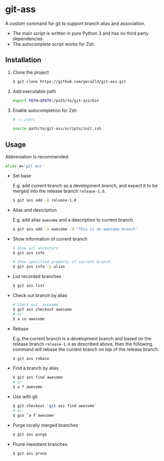 # git-ass

A custom command for git to support branch alias and association.

- The main script is written in pure Python 3 and has no third party dependencies.
- The autocomplete script works for Zsh.

## Installation

1. Clone the project

   ```sh
   $ git clone https://github.com/gera2ld/git-ass.git
   ```

1. Add executable path

   ```sh
   export PATH=$PATH:/path/to/git-ass/bin
   ```

1. Enable autocompletion for Zsh

   ```sh
   # ~/.zshrc

   source path/to/git-ass/scripts/init.zsh
   ```

## Usage

Abbreviation is recommended:

```sh
alias a='git ass'
```

- Set base

  E.g. add current branch as a development branch, and expect it to be merged into the release branch `release-1.0`.

  ```sh
  $ git ass add -B release-1.0
  ```

- Alias and description

  E.g. add alias `awesome` and a description to current branch.

  ```sh
  $ git ass add -a awesome -d 'This is an awesome branch'
  ```

- Show information of current branch

  ```sh
  # Show all ancestors
  $ git ass info

  # Show specified property of current branch
  $ git ass info -p alias
  ```

- List recorded branches

  ```sh
  $ git ass list
  ```

- Check out branch by alias

  ```sh
  # Check out `awesome`
  $ git ass checkout awesome
  # or
  $ a co awesome
  ```

- Rebase

  E.g. the current branch is a development branch and based on the release branch `release-1.0` as described above,
  then the following command will rebase the current branch on top of the release branch.

  ```sh
  $ git ass rebase
  ```

- Find a branch by alias

  ```sh
  $ git ass find awesome
  # or
  $ a f awesome
  ```

- Use with git

  ```sh
  $ git checkout `git ass find awesome`
  # or
  $ gco `a f awesome`
  ```

- Purge locally merged branches

  ```sh
  $ git ass purge
  ```

- Prune inexistent branches

  ```sh
  $ git ass prune
  ```
